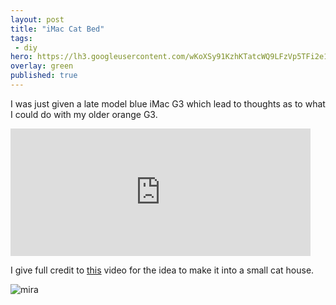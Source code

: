 ```yaml
---
layout: post
title: "iMac Cat Bed"
tags:
 - diy
hero: https://lh3.googleusercontent.com/wKoXSy91KzhKTatcWQ9LFzVp5TFi2e10vxdBUbBSlsgu_6ryu87MsBFuJgtFqluR_UGnUAtdoCUf_piZkaIb7_UlTybrzjD47J33apFGj_X6bIdJcvBHCZTsC91LUkFod8JKmvQ9Xw
overlay: green
published: true
---
```


I was just given a late model blue iMac G3 which lead to thoughts as to what I could do with my older orange G3.

<iframe src="https://giphy.com/embed/I7rQpNy0j8vPW" width="480" height="204" frameBorder="0" class="giphy-embed" allowFullScreen></iframe>

I give full credit to [this](https://www.youtube.com/watch?v=SdFIi-ZF-6M) video for the idea to make it into a small cat house.

![mira](https://lh3.googleusercontent.com/GioNE_F--DGlm6vtUa5EWP0uGHhqB-c9ne9qYjEBiNZpcfpU5Gr6ouB18u8ejyJpzZ0cB0aErLEbh_czeyBKOP4gBwikB-vnVvyp8niH8iJ7POBL0TFfYNcQOm3GbfUJzKQwqIiUmQ)

